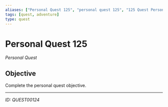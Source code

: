 ```yaml
---
aliases: ["Personal Quest 125", "personal quest 125", "125 Quest Personal"]
tags: [quest, adventure]
type: quest
---
```


# Personal Quest 125

*Personal Quest*

## Objective
Complete the personal quest objective.

---
*ID: QUEST00124*